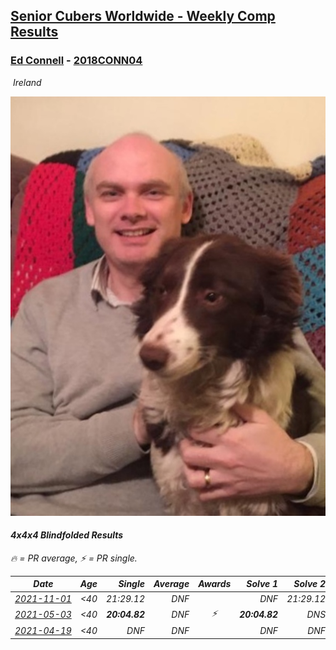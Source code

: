 <style>table {white-space: nowrap;}</style>
<link rel="stylesheet" type="text/css" href="/scw-comp/css/flags.css" />

## [Senior Cubers Worldwide - Weekly Comp Results](/scw-comp/results/)
### [Ed Connell](README.md) - [2018CONN04](https://www.worldcubeassociation.org/persons/2018CONN04?event=444bf)

<i class="flag flag-IE" />&nbsp;Ireland

![Ed Connell](1583010027.jpg)

#### 4x4x4 Blindfolded Results

<span style="white-space: nowrap;">🔥 = PR average</span>, <span style="white-space: nowrap;">⚡ = PR single</span>.

| Date | Age | Single | Average | Awards | Solve 1 | Solve 2 | Solve 3 | Video |
| :--: | :--: | --: | --: | :--: | --: | --: | --: | :-- |
| [2021-11-01](../../results/2021-11-01/444bf.md) | <40 | 21:29.12 | DNF |  | DNF | 21:29.12 | DNS | [Desktop](https://www.facebook.com/events/1032479114251866/permalink/1035972157235895) / [Mobile](https://m.facebook.com/events/1032479114251866?view=permalink&id=1035972157235895) |
| [2021-05-03](../../results/2021-05-03/444bf.md) | <40 | **20:04.82** | DNF | ⚡ | **20:04.82** | DNS | DNS | [Desktop](https://www.facebook.com/events/300400098120799/permalink/303820197778789) / [Mobile](https://m.facebook.com/events/300400098120799?view=permalink&id=303820197778789) |
| [2021-04-19](../../results/2021-04-19/444bf.md) | <40 | DNF | DNF |  | DNF | DNF | DNF | [Desktop](https://www.facebook.com/events/333638981660304/permalink/337354634622072) / [Mobile](https://m.facebook.com/events/333638981660304?view=permalink&id=337354634622072) |


<!-- Global site tag (gtag.js) - Google Analytics -->
<script async src="https://www.googletagmanager.com/gtag/js?id=UA-86348435-3"></script>
<script>window.dataLayer = window.dataLayer || []; function gtag() {dataLayer.push(arguments);} gtag('js', new Date()); gtag('config', 'UA-86348435-3');</script>
